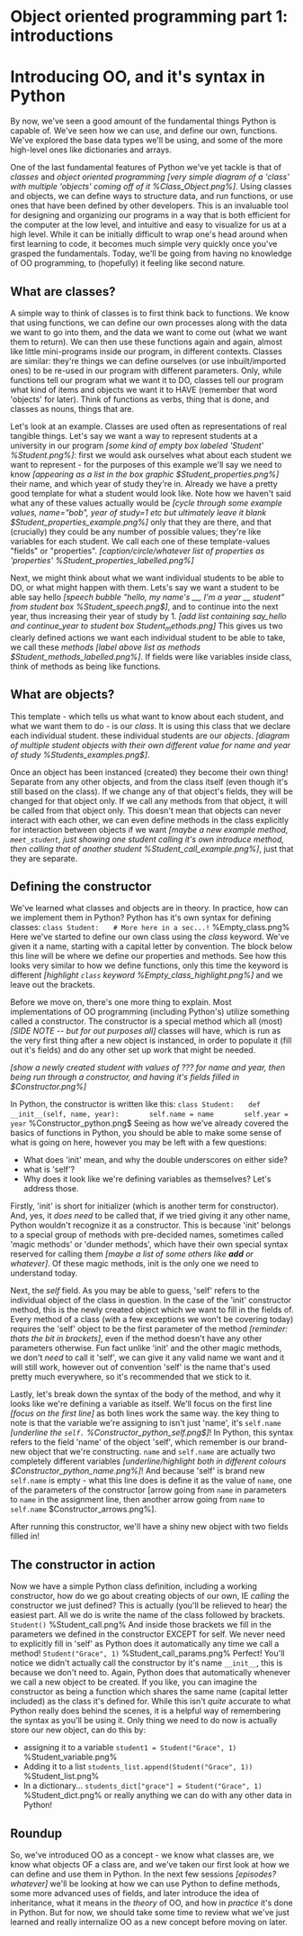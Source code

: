 # Object oriented programming part 1: introductions
# Introducing OO, and it's syntax in Python
By now, we've seen a good amount of the fundamental things Python is capable of. We've seen how we can use, and define our own, functions. We've explored the base data types we'll be using, and some of the more high-level ones like dictionaries and arrays.

One of the last fundamental features of Python we've yet tackle is that of *classes* and *object oriented programming* *[very simple diagram of a 'class' with multiple 'objects' coming off of it %Class_Object.png%]*. Using classes and objects, we can define ways to structure data, and run functions, or use ones that have been defined by other developers. This is an invaluable tool for designing and organizing our programs in a way that is both efficient for the computer at the low level, and intuitive and easy to visualize for us at a high level. While it can be initially difficult to wrap one's head around when first learning to code, it becomes much simple very quickly once you've grasped the fundamentals. Today, we'll be going from having no knowledge of OO programming, to (hopefully) it feeling like second nature.

## What are classes?
A simple way to think of classes is to first think back to functions. We know that using functions, we can define our own processes along with the data we want to go into them, and the data we want to come out (what we want them to return). We can then use these functions again and again, almost like little mini-programs inside our program, in different contexts. Classes are similar: they're things we can define ourselves (or use inbuilt/imported ones) to be re-used in our program with different parameters. Only, while functions tell our program what we want it to DO, classes tell our program what kind of items and objects we want it to HAVE (remember that word 'objects' for later). Think of functions as verbs, thing that is done, and classes as nouns, things that are.

Let's look at an example. Classes are used often as representations of real tangible things. Let's say we want a way to represent students at a university in our program *[some kind of empty box labeled 'Student' %Student.png%]*: first we would ask ourselves what about each student we want to represent - for the purposes of this example we'll say we need to know *[appearing as a list in the box graphic $Student_properties.png%]* their name, and which year of study they're in. Already we have a pretty good template for what a student would look like. Note how we haven't said what any of these values actually would be *[cycle through some example values, name="bob", year of study=1 etc but ultimately leave it blank $Student_properties_example.png%]* only that they are there, and that (crucially) they could be any number of possible values; they're like variables for each student. We call each one of these template-values "fields" or "properties". *[caption/circle/whatever list of properties as 'properties' %Student_properties_labelled.png%]*

Next, we might think about what we want individual students to be able to DO, or what might happen with them. Lets's say we want a student to be able say hello *[speech bubble "hello, my name's __, I'm a year __ student" from student box %Student_speech.png$]*, and to continue into the next year, thus increasing their year of study by 1. *[add list containing say_hello and continue_year to student box $Student_methods.png$]* This gives us two clearly defined actions we want each individual student to be able to take, we call these *methods* *[label above list as methods $Student_methods_labelled.png%]*. If fields were like variables inside class, think of methods as being like functions.

## What are objects?
This template - which tells us what want to know about each student, and what we want them to do - is our *class*. It is using this class that we declare each individual student. these individual students are our *objects*. *[diagram of multiple student objects with their own different value for name and year of study %Students_examples.png$]*.

Once an object has been instanced (created) they become their own thing! Separate from any other objects, and from the class itself (even though it's still based on the class). If we change any of that object's fields, they will be changed for that object only. If we call any methods from that object, it will be called from that object only. This doesn't mean that objects can never interact with each other, we can even define methods in the class explicitly for interaction between objects if we want *[maybe a new example method, `meet_student`, just showing one student calling it's own introduce method, then calling that of another student %Student_call_example.png%]*, just that they are separate.

## Defining the constructor
We've learned what classes and objects are in theory. In practice, how can we implement them in Python? Python has it's own syntax for defining classes:
`class Student:`
`   # More here in a sec...!`
%Empty_class.png%
Here we've started to define our own class using the *class* keyword. We've given it a name, starting with a capital letter by convention. The block below this line will be where we define our properties and methods. See how this looks very similar to how we define functions, only this time the keyword is different *[highlight `class` keyword %Empty_class_highlight.png%]* and we leave out the brackets.

Before we move on, there's one more thing to explain. Most implementations of OO programming (including Python's) utilize something called a constructor. The constructor is a special method which all (most) *[SIDE NOTE -- but for out purposes all]* classes will have, which is run as the very first thing after a new object is instanced, in order to populate it (fill out it's fields) and do any other set up work that might be needed.

*[show a newly created student with values of ??? for name and year, then being run through a constructor, and having it's fields filled in $Constructor.png%]*

In Python, the constructor is written like this:
 `class Student:`
`   def __init__(self, name, year):`
`       self.name = name`
`       self.year = year`
%Constructor_python.png$
Seeing as how we've already covered the basics of functions in Python, you should be able to make some sense of what is going on here, however you may be left with a few questions:
* What does 'init' mean, and why the double underscores on either side?
* what is 'self'?
* Why does it look like we're defining variables as themselves?
Let's address those.

Firstly, 'init' is short for initializer (which is another term for constructor). And, yes, it *does need* to be called that, if we tried giving it any other name, Python wouldn't recognize it as a constructor. This is because 'init' belongs to a special group of methods with pre-decided names, sometimes called 'magic methods' or 'dunder methods', which have their own special syntax reserved for calling them *[maybe a list of some others like __add__ or whatever]*. Of these magic methods, init is the only one we need to understand today.

Next, the *self* field. As you may be able to guess, 'self' refers to the individual object of the class in question. In the case of the 'init' constructor method, this is the newly created object which we want to fill in the fields of. Every method of a class (with a few exceptions we won't be covering today) requires the 'self' object to be the first parameter of the method *[reminder: thats the bit in brackets]*, even if the method doesn't have any other parameters otherwise. Fun fact unlike 'init' and the other magic methods, we don't *need* to call it 'self', we can give it any valid name we want and it will still work, however out of convention 'self' is the name that's used pretty much everywhere, so it's recommended that we stick to it.

Lastly, let's break down the syntax of the body of the method, and why it looks like we're defining a variable as itself. We'll focus on the first line *[focus on the first line]* as both lines work the same way. the key thing to note is that the variable we're assigning to isn't just 'name', it's `self.name` *[underline the `self.` %Constructor_python_self.png$]*! In Python, this syntax refers to the field 'name' of the object 'self', which remember is our brand-new object that we're constructing. `name` and `self.name` are actually two completely different variables *[underline/highlight both in different colours $Constructor_python_name.png%]*! And because 'self' is brand new `self.name` is empty - what this line does is define it as the value of `name`, one of the parameters of the constructor [arrow going from `name` in parameters to `name` in the assignment line, then another arrow going from `name` to `self.name` $Constructor_arrows.png%]. 

After running this constructor, we'll have a shiny new object with two fields filled in!

## The constructor in action
Now we have a simple Python class definition, including a working constructor, how do we go about creating objects of our own, IE *calling* the constructor we just defined? This is actually (you'll be relieved to hear) the easiest part. All we do is write the name of the class followed by brackets.
`Student()` %Student_call.png%
And inside those brackets we fill in the parameters we defined in the constructor EXCEPT for self. We never need to explicitly fill in 'self' as Python does it automatically any time we call a method!
`Student("Grace", 1)` %Student_call_params.png%
Perfect! You'll notice we didn't actually call the constructor by it's name `__init__`, this is because we don't need to. Again, Python does that automatically whenever we call a new object to be created. If you like, you can imagine the constructor as being a function which shares the same name (capital letter included) as the class it's defined for. While this isn't *quite* accurate to what Python really does behind the scenes, it is a helpful way of remembering the syntax as you'll be using it. Only thing we need to do now is actually store our new object, can do this by:
* assigning it to a variable
`student1 = Student("Grace", 1)` %Student_variable.png%
* Adding it to a list
`students_list.append(Student("Grace", 1))` %Student_list.png%
* In a dictionary...
`students_dict["grace"] = Student("Grace", 1)` %Student_dict.png%
or really anything we can do with any other data in Python!

## Roundup
So, we've introduced OO as a concept - we know what classes are, we know what objects OF a class are, and we've taken our first look at how we can define and use them in Python. In the next few sessions *[episodes? whatever]* we'll be looking at how we can use Python to define methods, some more advanced uses of fields, and later introduce the idea of inheritance, what it means in the *theory* of OO, and how in *practice* it's done in Python. But for now, we should take some time to review what we've just learned and really internalize OO as a new concept before moving on later.
